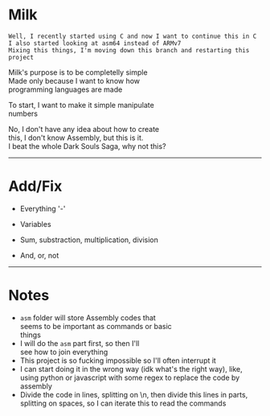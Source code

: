 # Milk

`Well, I recently started using C and now I want to continue this in C`  
`I also started looking at asm64 instead of ARMv7`  
`Mixing this things, I'm moving down this branch and restarting this project`  

Milk's purpose is to be completelly simple  
Made only because I want to know how  
programming languages are made  

To start, I want to make it simple manipulate  
numbers  

No, I don't have any idea about how to create  
this, I don't know Assembly, but this is it.  
I beat the whole Dark Souls Saga, why not this?  

---

# Add/Fix

- Everything '-'
- Variables
  
- Sum, substraction, multiplication, division
- And, or, not

---

# Notes

- `asm` folder will store Assembly codes that  
  seems to be important as commands or basic  
  things
- I will do the `asm` part first, so then I'll  
  see how to join everything
- This project is so fucking impossible so I'll often interrupt it
- I can start doing it in the wrong way (idk what's the right way), like, using python or javascript with some regex to replace the code by assembly
- Divide the code in lines, splitting on \n, then divide this lines in parts, splitting on spaces, so I can iterate this to read the commands
